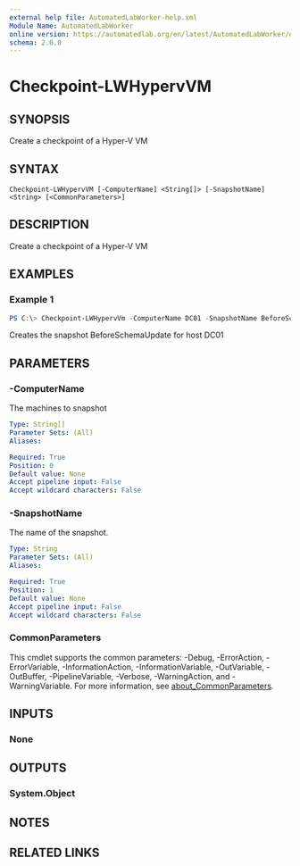 ```yaml
---
external help file: AutomatedLabWorker-help.xml
Module Name: AutomatedLabWorker
online version: https://automatedlab.org/en/latest/AutomatedLabWorker/en-us/Checkpoint-LWHypervVM
schema: 2.0.0
---
```


# Checkpoint-LWHypervVM

## SYNOPSIS
Create a checkpoint of a Hyper-V VM

## SYNTAX

```
Checkpoint-LWHypervVM [-ComputerName] <String[]> [-SnapshotName] <String> [<CommonParameters>]
```

## DESCRIPTION
Create a checkpoint of a Hyper-V VM

## EXAMPLES

### Example 1
```powershell
PS C:\> Checkpoint-LWHypervVm -ComputerName DC01 -SnapshotName BeforeSchemaUpdate
```

Creates the snapshot BeforeSchemaUpdate for host DC01

## PARAMETERS

### -ComputerName
The machines to snapshot

```yaml
Type: String[]
Parameter Sets: (All)
Aliases:

Required: True
Position: 0
Default value: None
Accept pipeline input: False
Accept wildcard characters: False
```

### -SnapshotName
The name of the snapshot.

```yaml
Type: String
Parameter Sets: (All)
Aliases:

Required: True
Position: 1
Default value: None
Accept pipeline input: False
Accept wildcard characters: False
```

### CommonParameters
This cmdlet supports the common parameters: -Debug, -ErrorAction, -ErrorVariable, -InformationAction, -InformationVariable, -OutVariable, -OutBuffer, -PipelineVariable, -Verbose, -WarningAction, and -WarningVariable. For more information, see [about_CommonParameters](http://go.microsoft.com/fwlink/?LinkID=113216).

## INPUTS

### None
## OUTPUTS

### System.Object
## NOTES

## RELATED LINKS

